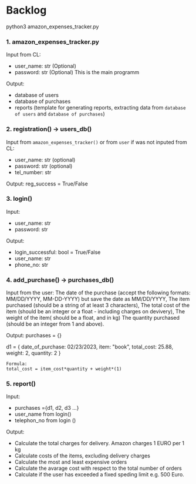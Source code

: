 # Backlog 

python3 amazon_expenses_tracker.py 


### 1. amazon_expenses_tracker.py 
Input from CL: 
- user_name: str (Optional)
- password: str (Optional)
This is the main programm

Output: 
- database of users
- database of purchases
- reports (template for generating reports, extracting data from `database of users` and `database of purchases`)

### 2. registration() -> users_db()

Input from `amazon_expenses_tracker()` or from `user` if was not inputed from CL: 
- user_name: str (optional) 
- password: str (optional)
- tel_number: str

Output: reg_success = True/False

### 3. login()
Input:
- user_name: str  
- password: str

Output: 
- login_successful: bool = True/False
- user_name: str
- phone_no: str


### 4. add_purchase() -> purchases_db()
Input from the user: 
    The date of the purchase (accept the following formats: MM/DD/YYYY, MM-DD-YYYY) but save the date as MM/DD/YYYY,
    The item purchased (should be a string of at least 3 characters),
    The total cost of the item (should be an integer or a float - including charges on devivery),
    The weight of the item( should be a float, and in kg)
    The quantity purchased (should be an integer from 1 and above).

Output: 
  purchases = {}
  
  d1 = { date_of_purchase: 02/23/2023,
    item: "book",
    total_cost: 25.88,
    weight: 2,
    quantity: 2
    }
    
    Formula: 
    total_cost = item_cost*quantity + weight*(1) 
    
  

### 5. report() 

Input:
 - purchases ={d1, d2, d3 ...}
 - user_name from login()
 - telephon_no from login ()

Output:
- Calculate the total charges for delivery. Amazon charges 1 EURO per 1 kg
- Calculate costs of the items, excluding delivery charges
- Calculate the most and least expensive orders
- Calculate the avarage cost with respect to the total number of orders
- Calculate if the user has exceeded a fixed speding limit e.g. 500 Euro.

